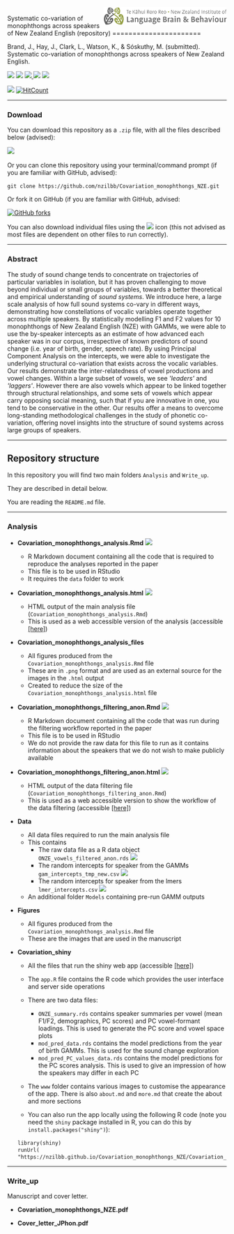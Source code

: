 <img style="float: right;" height="40" src="NZILBB2.png">
<br>
Systematic co-variation of monophthongs across speakers of New Zealand English (repository)
======================

Brand, J., Hay, J., Clark, L., Watson, K., & Sóskuthy, M. (submitted). Systematic co-variation of monophthongs across speakers of New Zealand English.

[![](https://img.shields.io/badge/GitHub-repo-blue?labelColor=lightgrey&logo=github)](https://github.com/nzilbb/Covariation_monophthongs_NZE)
[![](https://tinyurl.com/osfshield1)](https://osf.io/q4j29/)
[![](https://img.shields.io/badge/Preprint-pdf-blue?labelColor=lightgrey&logo=Adobe-Acrobat-Reader)	](https://nzilbb.github.io/Covariation_monophthongs_NZE/Write_up/Covariation_monophthongs_NZE.pdf)
[![](https://img.shields.io/badge/Analysis-html-blue?labelColor=lightgrey&logo=RStudio&logoColor=GhostWhite)](https://nzilbb.github.io/Covariation_monophthongs_NZE/Covariation_monophthongs_analysis.html)
[![](https://img.shields.io/badge/Shiny-link-blue?labelColor=lightgrey&logo=RStudio&logoColor=GhostWhite)](https://onze.shinyapps.io/Covariation_shiny/)

![](https://img.shields.io/github/last-commit/nzilbb/Covariation_monophthongs_NZE)
[![HitCount](http://hits.dwyl.com/nzilbb/Covariation_monophthongs.svg)](http://hits.dwyl.com/nzilbb/Covariation_monophthongs)

---

### Download

You can download this repository as a `.zip` file, with all the files described below (advised):

[![](https://img.shields.io/badge/download-.zip-brightgreen)](https://github.com/nzilbb/Covariation_monophthongs_NZE/archive/master.zip)

Or you can clone this repository using your terminal/command prompt (if you are familiar with GitHub, advised):

```
git clone https://github.com/nzilbb/Covariation_monophthongs_NZE.git
```

Or fork it on GitHub (if you are familiar with GitHub, advised:

[![GitHub forks](https://img.shields.io/github/forks/nzilbb/Covariation_monophthongs_NZE.svg?style=social&label=Fork&maxAge=2592000)](https://GitHub.com/nzilbb/Covariation_monophthongs_NZE/fork/)

You can also download individual files using the ![](https://tinyurl.com/yct7xbra) icon (this not advised as most files are dependent on other files to run correctly).

---

### Abstract

The study of sound change tends to concentrate on trajectories of particular variables in isolation, but it has proven challenging to move beyond individual or small groups of variables, towards a better theoretical and empirical understanding of _sound systems_. We introduce here, a large scale analysis of how full sound systems co-vary in different ways, demonstrating how constellations of vocalic variables operate together across multiple speakers. By statistically modelling F1 and F2 values for 10 monophthongs of New Zealand English (NZE) with GAMMs, we were able to use the by-speaker intercepts as an estimate of how advanced each speaker was in our corpus, irrespective of known predictors of sound change (i.e. year of birth, gender, speech rate). By using Principal Component Analysis on the intercepts, we were able to investigate the underlying structural co-variation that exists across the vocalic variables. Our results demonstrate the inter-relatedness of vowel productions and vowel changes.  Within a large subset of vowels, we see _'leaders'_ and _'laggers'_.  However there are also vowels which appear to be linked together through structural relationships, and some sets of vowels which appear carry opposing social meaning, such that if you are innovative in one, you tend to be conservative in the other. Our results offer a means to overcome long-standing methodological challenges in the study of phonetic co-variation, offering novel insights into the structure of sound systems across large groups of speakers.

---

## Repository structure

In this repository you will find two main folders `Analysis` and `Write_up`.

They are described in detail below.

You are reading the `README.md` file.

---

### Analysis

- **Covariation_monophthongs_analysis.Rmd** [![](https://tinyurl.com/yct7xbra)](https://raw.githubusercontent.com/nzilbb/Covariation_monophthongs_NZE/master/Covariation_monophthongs_analysis.Rmd)

	- R Markdown document containing all the code that is required to reproduce the analyses reported in the paper
	- This file is to be used in RStudio
	- It requires the `data` folder to work

- **Covariation_monophthongs_analysis.html** [![](https://tinyurl.com/yct7xbra)](https://nzilbb.github.io/Covariation_monophthongs_NZE/Covariation_monophthongs_analysis.html)

	- HTML output of the main analysis file (`Covariation_monophthongs_analysis.Rmd`)
	- This is used as a web accessible version of the analysis (accessible [[here]](https://nzilbb.github.io/Covariation_monophthongs_NZE/Covariation_monophthongs_analysis.html))

- **Covariation_monophthongs_analysis_files**

	- All figures produced from the `Covariation_monophthongs_analysis.Rmd` file
	- These are in `.png` format and are used as an external source for the images in the `.html` output
	- Created to reduce the size of the `Covariation_monophthongs_analysis.html` file

- **Covariation_monophthongs_filtering_anon.Rmd** [![](https://tinyurl.com/yct7xbra)](https://raw.githubusercontent.com/nzilbb/Covariation_monophthongs_NZE/master/Covariation_monophthongs_filtering_anon.Rmd)

	- R Markdown document containing all the code that was run during the filtering workflow reported in the paper
	- This file is to be used in RStudio
	- We do not provide the raw data for this file to run as it contains information about the speakers that we do not wish to make publicly available

- **Covariation_monophthongs_filtering_anon.html** [![](https://tinyurl.com/yct7xbra)](https://nzilbb.github.io/Covariation_monophthongs_NZE/Covariation_monophthongs_analysis.html)

	- HTML output of the data filtering file (`Covariation_monophthongs_filtering_anon.Rmd`)
	- This is used as a web accessible version to show the workflow of the data filtering (accessible [[here]](https://nzilbb.github.io/Covariation_monophthongs_NZE/Covariation_monophthongs_filtering_anon.html))

- **Data**

	- All data files required to run the main analysis file
	- This contains
		- The raw data file as a R data object `ONZE_vowels_filtered_anon.rds` [![](https://tinyurl.com/yct7xbra)](https://github.com/nzilbb/Covariation_monophthongs_NZE/raw/master/Data/ONZE_vowels_filtered_anon.rds)
		- The random intercepts for speaker from the GAMMs `gam_intercepts_tmp_new.csv` [![](https://tinyurl.com/yct7xbra)](https://raw.githubusercontent.com/nzilbb/Covariation_monophthongs_NZE/master/Data/gam_intercepts_tmp_new.csv)
		- The random intercepts for speaker from the lmers `lmer_intercepts.csv` [![](https://tinyurl.com/yct7xbra)](https://raw.githubusercontent.com/nzilbb/Covariation_monophthongs_NZE/master/Data/lmer_intercepts.csv)
	- An additional folder `Models` containing pre-run GAMM outputs

- **Figures**

	- All figures produced from the `Covariation_monophthongs_analysis.Rmd` file
	- These are the images that are used in the manuscript

- **Covariation_shiny**

	- All the files that run the shiny web app (accessible [[here]](https://onze.shinyapps.io/Covariation_shiny/))
	- The `app.R` file contains the R code which provides the user interface and server side operations
	- There are two data files:
		- `ONZE_summary.rds` contains speaker summaries per vowel (mean F1/F2, demographics, PC scores) and PC vowel-formant loadings. This is used to generate the PC score and vowel space plots
		- `mod_pred_data.rds` contains the model predictions from the year of birth GAMMs. This is used for the sound change exploration
		- `mod_pred_PC_values_data.rds` contains the model predictions for the PC scores analysis. This is used to give an impression of how the speakers may differ in each PC
	- The `www` folder contains various images to customise the appearance of the app. There is also `about.md` and `more.md` that create the about and more sections

	- You can also run the app locally using the following R code (note you need the `shiny` package installed in R, you can do this by `install.packages("shiny")`):

	```
	library(shiny)
	runUrl( "https://nzilbb.github.io/Covariation_monophthongs_NZE/Covariation_shiny.zip")
	```

---

### Write_up

Manuscript and cover letter.

- **Covariation_monophthongs_NZE.pdf**

- **Cover_letter_JPhon.pdf**
